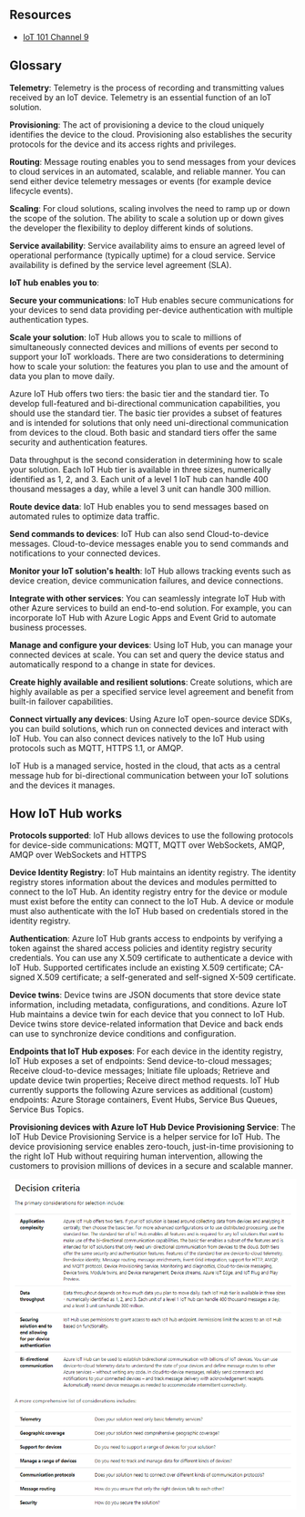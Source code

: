 ## Resources

* [IoT 101 Channel 9](https://channel9.msdn.com/Series/IoT-101/?WT.mc_id=EducationalIoT-c9-niner)

## Glossary

**Telemetry**: Telemetry is the process of recording and transmitting values received by an IoT device. Telemetry is an essential function of an IoT solution.

**Provisioning**: The act of provisioning a device to the cloud uniquely identifies the device to the cloud. Provisioning also establishes the security protocols for the device and its access rights and privileges.

**Routing**: Message routing enables you to send messages from your devices to cloud services in an automated, scalable, and reliable manner. You can send either device telemetry messages or events (for example device lifecycle events).

**Scaling**: For cloud solutions, scaling involves the need to ramp up or down the scope of the solution. The ability to scale a solution up or down gives the developer the flexibility to deploy different kinds of solutions.

**Service availability**: Service availability aims to ensure an agreed level of operational performance (typically uptime) for a cloud service. Service availability is defined by the service level agreement (SLA).

**IoT hub enables you to**:

**Secure your communications**: IoT Hub enables secure communications for your devices to send data providing per-device authentication with multiple authentication types.

**Scale your solution**: IoT Hub allows you to scale to millions of simultaneously connected devices and millions of events per second to support your IoT workloads. There are two considerations to determining how to scale your solution: the features you plan to use and the amount of data you plan to move daily.

Azure IoT Hub offers two tiers: the basic tier and the standard tier. To develop full-featured and bi-directional communication capabilities, you should use the standard tier. The basic tier provides a subset of features and is intended for solutions that only need uni-directional communication from devices to the cloud. Both basic and standard tiers offer the same security and authentication features.

Data throughput is the second consideration in determining how to scale your solution. Each IoT Hub tier is available in three sizes, numerically identified as 1, 2, and 3. Each unit of a level 1 IoT hub can handle 400 thousand messages a day, while a level 3 unit can handle 300 million.

**Route device data**: IoT Hub enables you to send messages based on automated rules to optimize data traffic.

**Send commands to devices**: IoT Hub can also send Cloud-to-device messages. Cloud-to-device messages enable you to send commands and notifications to your connected devices.

**Monitor your IoT solution's health**: IoT Hub allows tracking events such as device creation, device communication failures, and device connections.

**Integrate with other services**: You can seamlessly integrate IoT Hub with other Azure services to build an end-to-end solution. For example, you can incorporate IoT Hub with Azure Logic Apps and Event Grid to automate business processes.

**Manage and configure your devices**: Using IoT Hub, you can manage your connected devices at scale. You can set and query the device status and automatically respond to a change in state for devices.

**Create highly available and resilient solutions**: Create solutions, which are highly available as per a specified service level agreement and benefit from built-in failover capabilities.

**Connect virtually any devices**: Using Azure IoT open-source device SDKs, you can build solutions, which run on connected devices and interact with IoT Hub. You can also connect devices natively to the IoT Hub using protocols such as MQTT, HTTPS 1.1, or AMQP.

IoT Hub is a managed service, hosted in the cloud, that acts as a central message hub for bi-directional communication between your IoT solutions and the devices it manages.

## How IoT Hub works

**Protocols supported**: IoT Hub allows devices to use the following protocols for device-side communications: MQTT, MQTT over WebSockets, AMQP, AMQP over WebSockets and HTTPS

**Device Identity Registry**: IoT Hub maintains an identity registry. The identity registry stores information about the devices and modules permitted to connect to the IoT Hub. An identity registry entry for the device or module must exist before the entity can connect to the IoT Hub. A device or module must also authenticate with the IoT Hub based on credentials stored in the identity registry.

**Authentication**: Azure IoT Hub grants access to endpoints by verifying a token against the shared access policies and identity registry security credentials. You can use any X.509 certificate to authenticate a device with IoT Hub. Supported certificates include an existing X.509 certificate; CA-signed X.509 certificate; a self-generated and self-signed X-509 certificate.

**Device twins**: Device twins are JSON documents that store device state information, including metadata, configurations, and conditions. Azure IoT Hub maintains a device twin for each device that you connect to IoT Hub. Device twins store device-related information that Device and back ends can use to synchronize device conditions and configuration.

**Endpoints that IoT Hub exposes**: For each device in the identity registry, IoT Hub exposes a set of endpoints: Send device-to-cloud messages; Receive cloud-to-device messages; Initiate file uploads; Retrieve and update device twin properties; Receive direct method requests. IoT Hub currently supports the following Azure services as additional (custom) endpoints: Azure Storage containers, Event Hubs, Service Bus Queues, Service Bus Topics.

**Provisioning devices with Azure IoT Hub Device Provisioning Service**: The IoT Hub Device Provisioning Service is a helper service for IoT Hub. The device provisioning service enables zero-touch, just-in-time provisioning to the right IoT Hub without requiring human intervention, allowing the customers to provision millions of devices in a secure and scalable manner.

![When to use IoT](when-to-use-iot.png)